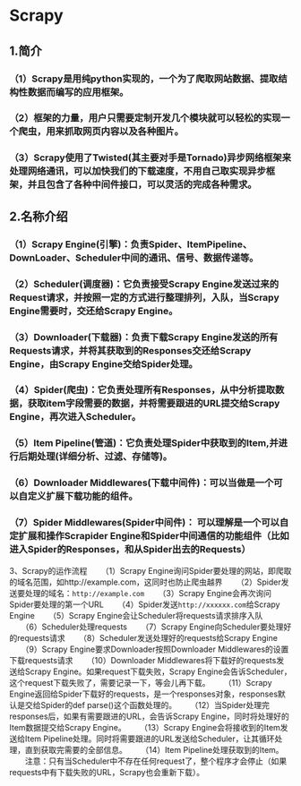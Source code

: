 # Scrapy
## 1.简介
### （1）Scrapy是用纯python实现的，一个为了爬取网站数据、提取结构性数据而编写的应用框架。
### （2）框架的力量，用户只需要定制开发几个模块就可以轻松的实现一个爬虫，用来抓取网页内容以及各种图片。
### （3）Scrapy使用了Twisted(其主要对手是Tornado)异步网络框架来处理网络通讯，可以加快我们的下载速度，不用自己取实现异步框架，并且包含了各种中间件接口，可以灵活的完成各种需求。
## 2.名称介绍
### （1）Scrapy Engine(引擎)：负责Spider、ItemPipeline、DownLoader、Scheduler中间的通讯、信号、数据传递等。
### （2）Scheduler(调度器)：它负责接受Scrapy Engine发送过来的Request请求，并按照一定的方式进行整理排列，入队，当Scrapy Engine需要时，交还给Scrapy Engine。
### （3）Downloader(下载器)：负责下载Scrapy Engine发送的所有Requests请求，并将其获取到的Responses交还给Scrapy Engine，由Scrapy Engine交给Spider处理。
### （4）Spider(爬虫)：它负责处理所有Responses，从中分析提取数据，获取item字段需要的数据，并将需要跟进的URL提交给Scrapy Engine，再次进入Scheduler。
### （5）Item Pipeline(管道)：它负责处理Spider中获取到的Item,并进行后期处理(详细分析、过滤、存储等)。
### （6）Downloader Middlewares(下载中间件)：可以当做是一个可以自定义扩展下载功能的组件。
### （7）Spider Middlewares(Spider中间件)： 可以理解是一个可以自定扩展和操作Scrapider Engine和Spider中间通信的功能组件（比如进入Spider的Responses，和从Spider出去的Requests）
3、Scrapy的运作流程
　　（1）Scrapy Engine询问Spider要处理的网站，即爬取的域名范围，如http://example.com，这同时也防止爬虫越界
　　（2）Spider发送要处理的域名：`http://example.com`
　　（3）Scrapy Engine会再次询问Spider要处理的第一个URL
　　（4）Spider发送`http://xxxxxx.com`给Scrapy Engine
　　（5）Scrapy Engine会让Scheduler将requests请求排序入队
　　（6）Scheduler处理requests
　　（7）Scrapy Engine向Scheduler要处理好的requests请求
　　（8）Scheduler发送处理好的requests给Scrapy Engine
　　（9）Scrapy Engine要求Downloader按照Downloader Middlewares的设置下载requests请求
　　（10）Downloader Middlewares将下载好的requests发送给Scrapy Engine。如果request下载失败，Scrapy Engine会告诉Scheduler，这个request下载失败了，需要记录一下，等会儿再下载。
　　（11）Scrapy Engine返回给Spider下载好的requests，是一个responses对象，responses默认是交给Spider的def parse()这个函数处理的。
　　（12）当Spider处理完responses后，如果有需要跟进的URL，会告诉Scrapy Engine，同时将处理好的Item数据提交给Scrapy Engine。
　　（13）Scrapy Engine会将接收到的Item发送给Item Pipeline处理。同时将需要跟进的URL发送给Scheduler，让其循环处理，直到获取完需要的全部信息。
　　（14）Item Pipeline处理获取到的Item。
　　注意：只有当Scheduler中不存在任何request了，整个程序才会停止（如果requests中有下载失败的URL，Scrapy也会重新下载）。
